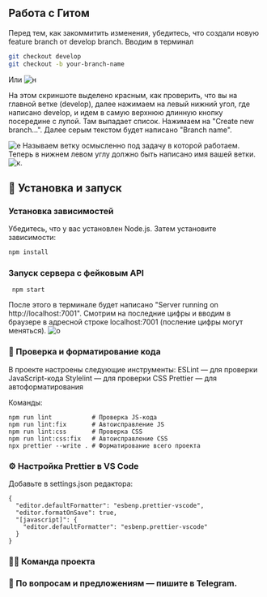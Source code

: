 ## Работа с Гитом
Перед тем, как закоммитить изменения, убедитесь, что создали новую feature branch от develop branch. Вводим в терминал
```bash
git checkout develop
git checkout -b your-branch-name
```
Или
![н](https://github.com/user-attachments/assets/afcf3272-f6ac-45f8-83d6-6aed058a7b86) 

На этом скриншоте выделено красным, как проверить, что вы на главной ветке (develop), далее нажимаем на левый нижний угол, где написано develop, и идем в самую верхнюю длинную кнопку посередине с лупой. Там выпадает список. Нажимаем на "Create new branch...". Далее серым текстом будет написано "Branch name". 

![е](https://github.com/user-attachments/assets/cacb96e5-6f24-4941-95b9-419cac5a2c5c)
Называем ветку осмысленно под задачу в которой работаем.
Теперь в нижнем левом углу должно быть написано имя вашей ветки.
![к](https://github.com/user-attachments/assets/9bdb8521-c88e-4b25-a585-b0e4c83fe036).





## 🧰 Установка и запуск

### Установка зависимостей

Убедитесь, что у вас установлен Node.js. Затем установите зависимости:

```bash
npm install
```
### Запуск сервера с фейковым API

```
 npm start
```
После этого в терминале будет написано "Server running on http://localhost:7001". Смотрим на последние цифры и вводим в браузере в адресной строке localhost:7001 (посление цифры могут меняться).
![о](https://github.com/user-attachments/assets/2620af59-01af-4767-8a86-36a95d147075)



### 🧪 Проверка и форматирование кода

В проекте настроены следующие инструменты:
ESLint — для проверки JavaScript-кода
Stylelint — для проверки CSS
Prettier — для автоформатирования

Команды:
```
npm run lint           # Проверка JS-кода
npm run lint:fix       # Автоисправление JS
npm run lint:css       # Проверка CSS
npm run lint:css:fix   # Автоисправление CSS
npx prettier --write . # Форматирование всего проекта
```
### ⚙️ Настройка Prettier в VS Code
Добавьте в settings.json редактора:
```
{
  "editor.defaultFormatter": "esbenp.prettier-vscode",
  "editor.formatOnSave": true,
  "[javascript]": {
    "editor.defaultFormatter": "esbenp.prettier-vscode"
  }
}
```
### 👩‍💻 Команда проекта



### 💬 По вопросам и предложениям — пишите в Telegram.



